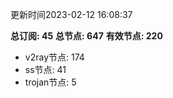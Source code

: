 更新时间2023-02-12 16:08:37

**总订阅: 45**
**总节点: 647**
**有效节点: 220**
- v2ray节点: 174
- ss节点: 41
- trojan节点: 5
